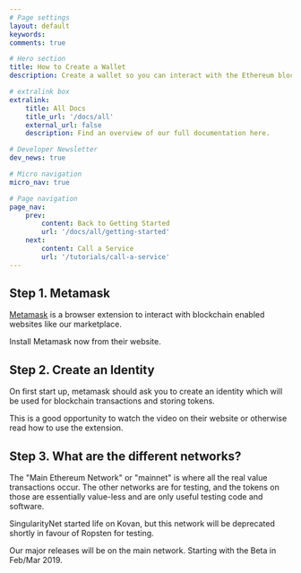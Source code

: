 ```yaml
---
# Page settings
layout: default
keywords:
comments: true

# Hero section
title: How to Create a Wallet
description: Create a wallet so you can interact with the Ethereum blockchain

# extralink box
extralink:
    title: All Docs
    title_url: '/docs/all'
    external_url: false
    description: Find an overview of our full documentation here.

# Developer Newsletter
dev_news: true

# Micro navigation
micro_nav: true

# Page navigation
page_nav:
    prev:
        content: Back to Getting Started
        url: '/docs/all/getting-started'
    next:
        content: Call a Service
        url: '/tutorials/call-a-service'
---
```


## Step 1. Metamask

[Metamask](https://metamask.io/) is a browser extension to interact with blockchain enabled websites like our marketplace.

Install Metamask now from their website.

## Step 2. Create an Identity

On first start up, metamask should ask you to create an identity which will be used for blockchain transactions and storing tokens.

This is a good opportunity to watch the video on their website or otherwise read how to use the extension.

## Step 3. What are the different networks?

The "Main Ethereum Network" or "mainnet" is where all the real value transactions occur. The other networks are for testing, and
the tokens on those are essentially value-less and are only useful testing code and software.

SingularityNet started life on Kovan, but this network will be deprecated shortly in favour of Ropsten for testing.

Our major releases will be on the main network. Starting with the Beta in Feb/Mar 2019.